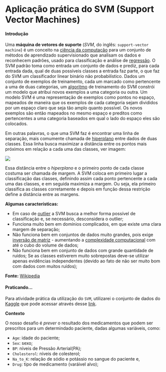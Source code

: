# Aplicação prática do SVM (Support Vector Machines)

#### **Introdução**

Uma **máquina de vetores de suporte** (_SVM_, do inglês: `support-vector machine`) é um conceito na [ciência da computação](https://pt.wikipedia.org/wiki/Ci%C3%AAncia_da_computa%C3%A7%C3%A3o) para um conjunto de métodos de aprendizado supervisionado que analisam os dados e reconhecem padrões, usado para classificação e análise de [regressão](https://pt.wikipedia.org/wiki/Aprendizagem_de_m%C3%A1quina). O SVM padrão toma como entrada um conjunto de dados e prediz, para cada entrada dada, qual de duas possíveis classes a entrada faz parte, o que faz do SVM um classificador linear binário não probabilístico. Dados um conjunto de exemplos de treinamento, cada um marcado como pertencente a uma de duas categorias, um [algoritmo](https://pt.wikipedia.org/wiki/Algoritmo) de treinamento do SVM constrói um modelo que atribui novos exemplos a uma categoria ou outra. Um modelo SVM é uma representação de exemplos como pontos no espaço, mapeados de maneira que os exemplos de cada categoria sejam divididos por um espaço claro que seja tão amplo quanto possível. Os novos exemplos são então mapeados no mesmo espaço e preditos como pertencentes a uma categoria baseados em qual o lado do espaço eles são colocados.

Em outras palavras, o que uma SVM faz é encontrar uma linha de separação, mais comumente chamada de [hiperplano](https://pt.wikipedia.org/wiki/Hiperplano) entre dados de duas classes. Essa linha busca maximizar a distância entre os pontos mais próximos em relação a cada uma das classes, ver imagem:

![](https://upload.wikimedia.org/wikipedia/commons/3/31/%D7%9E%D7%9B%D7%95%D7%A0%D7%AA_%D7%95%D7%95%D7%A7%D7%98%D7%A8%D7%99%D7%9D_%D7%AA%D7%95%D7%9E%D7%9B%D7%99%D7%9D_%D7%93%D7%95%D7%92%D7%9E%D7%90.jpg)

Essa distância entre o _hiperplano_ e o primeiro ponto de cada classe costuma ser chamada de margem. A SVM coloca em primeiro lugar a classificação das classes, definindo assim cada ponto pertencente a cada uma das classes, e em seguida maximiza a margem. Ou seja, ela primeiro classifica as classes corretamente e depois em função dessa restrição define a distância entre as margens.

**Algumas características:**

- Em caso de [outlier](https://pt.wikipedia.org/wiki/Outlier) a SVM busca a melhor forma possível de classificação e, se necessário, desconsidera o outlier;
- Funciona muito bem em domínios complicados, em que existe uma clara margem de separação;
- Não funciona bem em conjuntos de dados muito grandes, pois exige [inversão de matriz](https://pt.wikipedia.org/wiki/Matriz_inversa) - aumentando a [complexidade computacional](https://pt.wikipedia.org/wiki/Complexidade_computacional_de_opera%C3%A7%C3%B5es_matem%C3%A1ticas) com até o cubo do volume de dados;
- Não funciona bem em conjunto de dados com grande quantidade de ruídos;
Se as classes estiverem muito sobrepostas deve-se utilizar apenas evidências independentes (devido ao fato de não ser muito bom com dados com muitos ruídos);

**Fonte:** [Wikipedia](https://pt.wikipedia.org/wiki/M%C3%A1quina_de_vetores_de_suporte)


#### **Praticando...**

Para atividade prática da utilização do `SVM`, utilizarei o conjunto de dados do [Kaggle](https://www.kaggle.com/) que pode acessar através desse [link](https://www.kaggle.com/prathamtripathi/drug-classification).

**Contexto**

O nosso desafio é _prever_ o resultado dos medicamentos que podem ser prescritos para um determindado paciente, dadas algumas variáveis, como:
- `Age`: idade do paciente;
- `Sex`: sexo;
- `BP`: níveis de Pressão Arterial(PA);
- `Cholesterol`: níveis de colesterol;
- `Na_to_K`: relação de sódio e potássio no sangue do paciente e,
- `Drug`: tipo de medicamento (varáivel alvo);

